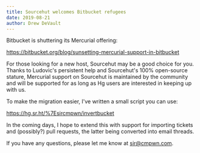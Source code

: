 ```yaml
---
title: Sourcehut welcomes Bitbucket refugees
date: 2019-08-21
author: Drew DeVault
---
```


Bitbucket is shuttering its Mercurial offering:

https://bitbucket.org/blog/sunsetting-mercurial-support-in-bitbucket

For those looking for a new host, Sourcehut may be a good choice for
you. Thanks to Ludovic's persistent help and Sourcehut's 100%
open-source stature, Mercurial support on Sourcehut is maintained by the
community and will be supported for as long as Hg users are interested
in keeping up with us.

To make the migration easier, I've written a small script you can use:

https://hg.sr.ht/%7Esircmpwn/invertbucket

In the coming days, I hope to extend this with support for importing
tickets and (possibly?) pull requests, the latter being converted into
email threads.

If you have any questions, please let me know at sir@cmpwn.com.
